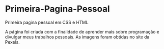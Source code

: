 # Primeira-Pagina-Pessoal
Primeira pagina pessoal em CSS e HTML

A página foi criada com a finalidade de aprender mais sobre programação e divulgar meus trabalhos pessoais. 
As imagens foram obtidas no site da Pexels.
